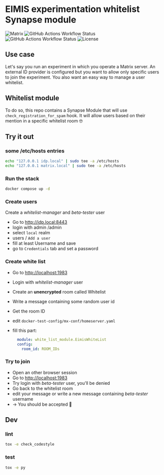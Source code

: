 # EIMIS experimentation whitelist Synapse module

![Matrix](https://img.shields.io/badge/matrix-000000?logo=Matrix&logoColor=white)
![GitHub Actions Workflow Status](https://img.shields.io/github/actions/workflow/status/eimis-ans/white-list-synapse-module/lint.yml?label=lint&logo=github)
![GitHub Actions Workflow Status](https://img.shields.io/github/actions/workflow/status/eimis-ans/white-list-synapse-module/test.yml?label=test&logo=github)
![License](https://img.shields.io/badge/license-Apache%202-blue.svg)

## Use case

Let's say you run an experiment in which you operate a Matrix server. An external ID provider is configured but you want to allow only specific users to join the experiment. You also want an easy way to manage a user whitelist.

## Whitelist module

To do so, this repo contains a Synapse Module that will use `check_registration_for_spam` hook. It will allow users based on their mention in a specific whitelist room 🤓

## Try it out

### some /etc/hosts entries

```bash
echo "127.0.0.1 idp.local" | sudo tee -a /etc/hosts
echo "127.0.0.1 matrix.local" | sudo tee -a /etc/hosts
```

### Run the stack

```bash
docker compose up -d
```

### Create users

Create a _whitelist-manager_ and _beta-tester_ user

- Go to <http://idp.local:8443>
- login with admin /admin
- select `local` realm
- users / `Add a user`
- fill at least Username and save
- go to `Credentials` tab and set a password

### Create white list

- Go to <http://localhost:1983>
- Login with _whitelist-manager_ user
- Create an **unencrypted** room called Whitelist
- Write a message containing some random user id
- Get the room ID
- edit `docker-test-config/mx-conf/homeserver.yaml`
- fill this part:
  
  ```yaml
    module: white_list_module.EimisWhiteList
    config:
      room_id: ROOM_IDs
  ```

### Try to join

- Open an other browser session
- Go to <http://localhost:1983>
- Try login with _beta-tester_ user, you'll be denied
- Go back to the whitelist room
- edit your message or write a new message containing _beta-tester_ username
- -> You should be accepted 🎉

## Dev

### lint

```bash
tox -e check_codestyle
```

### test

```bash
tox -e py
```
